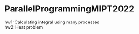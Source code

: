 # ParallelProgrammingMIPT2022
hw1: Calculating integral using many processes <br>
hw2: Heat problem
